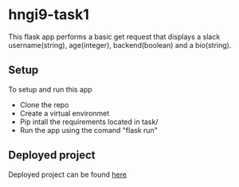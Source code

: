 # hngi9-task1

This flask app performs a basic get request that displays a slack username(string), age(integer), backend(boolean) and a bio(string).

## Setup
To setup and run this app
- Clone the repo
- Create a virtual environmet
- Pip intall the requirements located in task/
- Run the app using the comand "flask run"

## Deployed project
Deployed project can be found [here](jimi.theupfolio.com)
